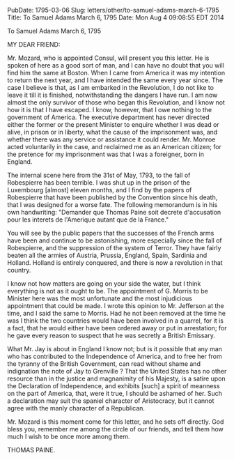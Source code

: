 PubDate: 1795-03-06
Slug: letters/other/to-samuel-adams-march-6-1795
Title: To Samuel Adams  March 6, 1795
Date: Mon Aug  4 09:08:55 EDT 2014

   To Samuel Adams  March 6, 1795

   MY DEAR FRIEND:

   Mr. Mozard, who is appointed Consul, will present you this letter. He is
   spoken of here as a good sort of man, and I can have no doubt that you
   will find him the same at Boston. When I came from America it was my
   intention to return the next year, and I have intended the same every year
   since. The case I believe is that, as I am embarked in the Revolution, I
   do not like to leave it till it is finished, notwithstanding the dangers I
   have run. I am now almost the only survivor of those who began this
   Revolution, and I know not how it is that I have escaped. I know, however,
   that I owe nothing to the government of America. The executive department
   has never directed either the former or the present Minister to enquire
   whether I was dead or alive, in prison or in liberty, what the cause of
   the imprisonment was, and whether there was any service or assistance it
   could render. Mr. Monroe acted voluntarily in the case, and reclaimed me
   as an American citizen; for the pretence for my imprisonment was that I
   was a foreigner, born in England.

   The internal scene here from the 31st of May, 1793, to the fall of
   Robespierre has been terrible. I was shut up in the prison of the
   Luxembourg [almost] eleven months, and I find by the papers of Robespierre
   that have been published by the Convention since his death, that I was
   designed for a worse fate. The following memorandum is in his own
   handwriting: "Demander que Thomas Paine soit decrete d'accusation pour les
   interets de l'Amerique autant que de la France."

   You will see by the public papers that the successes of the French arms
   have been and continue to be astonishing, more especially since the fall
   of Robespierre, and the suppression of the system of Terror. They have
   fairly beaten all the armies of Austria, Prussia, England, Spain, Sardinia
   and Holland. Holland is entirely conquered, and there is now a revolution
   in that country.

   I know not how matters are going on your side the water, but I think
   everything is not as it ought to be. The appointment of G. Morris to be
   Minister here was the most unfortunate and the most injudicious
   appointment that could be made. I wrote this opinion to Mr. Jefferson at
   the time, and I said the same to Morris. Had he not been removed at the
   time he was I think the two countries would have been involved in a
   quarrel, for it is a fact, that he would either have been ordered away or
   put in arrestation; for he gave every reason to suspect that he was
   secretly a British Emissary.

   What Mr. Jay is about in England I know not; but is it possible that any
   man who has contributed to the Independence of America, and to free her
   from the tyranny of the British Government, can read without shame and
   indignation the note of Jay to Grenville ? That the United States has no
   other resource than in the justice and magnanimity of his Majesty, is a
   satire upon the Declaration of Independence, and exhibits [such] a spirit
   of meanness on the part of America, that, were it true, I should be
   ashamed of her. Such a declaration may suit the spaniel character of
   Aristocracy, but it cannot agree with the manly character of a Republican.

   Mr. Mozard is this moment come for this letter, and he sets off directly.
   God bless you, remember me among the circle of our friends, and tell them
   how much I wish to be once more among them.

   THOMAS PAINE.

    
